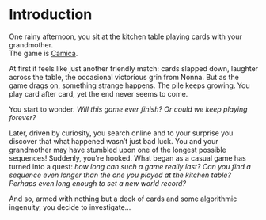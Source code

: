 # Introduction

One rainy afternoon, you sit at the kitchen table playing cards with your grandmother.\
The game is [Camica][bmn].

At first it feels like just another friendly match: cards slapped down, laughter across the table, the occasional victorious grin from Nonna.
But as the game drags on, something strange happens.
The pile keeps growing.
You play card after card, yet the end never seems to come.

You start to wonder.
_Will this game ever finish?
Or could we keep playing forever?_

Later, driven by curiosity, you search online and to your surprise you discover that what happened wasn’t just bad luck.
You and your grandmother may have stumbled upon one of the longest possible sequences!
Suddenly, you're hooked.
What began as a casual game has turned into a quest: _how long can such a game really last?_
_Can you find a sequence even longer than the one you played at the kitchen table?_
_Perhaps even long enough to set a new world record?_

And so, armed with nothing but a deck of cards and some algorithmic ingenuity, you decide to investigate...

[bmn]: https://en.wikipedia.org/wiki/Beggar-my-neighbour
